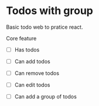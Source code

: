 # Todos with group

Basic todo web to pratice react.

Core feature
- [ ] Has todos
- [ ] Can add todos
- [ ] Can remove todos
- [ ] Can edit todos
- [ ] Can add a group of todos

